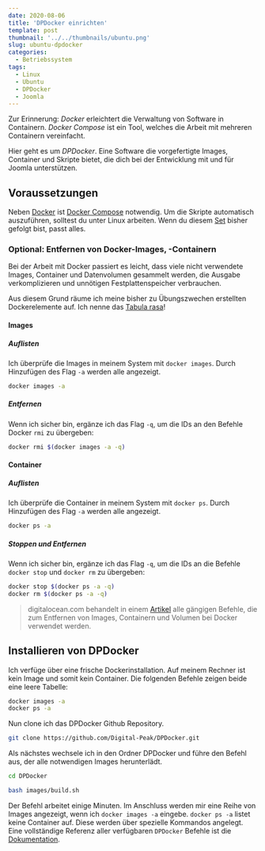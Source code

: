 ```yaml
---
date: 2020-08-06
title: 'DPDocker einrichten'
template: post
thumbnail: '../../thumbnails/ubuntu.png'
slug: ubuntu-dpdocker
categories:
  - Betriebssystem
tags:
  - Linux
  - Ubuntu
  - DPDocker
  - Joomla
---
```


Zur Erinnerung: _Docker_ erleichtert die Verwaltung von Software in Containern. _Docker Compose_ ist ein Tool, welches die Arbeit mit mehreren Containern vereinfacht.

Hier geht es um _DPDocker_. Eine Software die vorgefertigte Images, Container und Skripte bietet, die dich bei der Entwicklung mit und für Joomla unterstützen.

## Voraussetzungen

Neben [Docker](/ubuntu-docker-einrichten) ist [Docker Compose](/ubuntu-docker-compose-einrichten) notwendig. Um die Skripte automatisch auszuführen, solltest du unter Linux arbeiten. Wenn du diesem [Set](mein-ubuntu-rechner/) bisher gefolgt bist, passt alles.

### Optional: Entfernen von Docker-Images, -Containern

Bei der Arbeit mit Docker passiert es leicht, dass viele nicht verwendete Images, Container und Datenvolumen gesammelt werden, die Ausgabe verkomplizieren und unnötigen Festplattenspeicher verbrauchen.

Aus diesem Grund räume ich meine bisher zu Übungszwechen erstellten Dockerelemente auf. Ich nenne das [Tabula rasa](https://de.wikipedia.org/wiki/Tabula_rasa)!

#### Images

##### Auflisten

Ich überprüfe die Images in meinem System mit `docker images`. Durch Hinzufügen des Flag `-a` werden alle angezeigt.

```bash
docker images -a
```

##### Entfernen

Wenn ich sicher bin, ergänze ich das Flag `-q`, um die IDs an den Befehle Docker `rmi` zu übergeben:

```bash
docker rmi $(docker images -a -q)
```

#### Container

##### Auflisten

Ich überprüfe die Container in meinem System mit `docker ps`. Durch Hinzufügen des Flag `-a` werden alle angezeigt.

```bash
docker ps -a
```

##### Stoppen und Entfernen

Wenn ich sicher bin, ergänze ich das Flag `-q`, um die IDs an die Befehle `docker stop` und `docker rm` zu übergeben:

```bash
docker stop $(docker ps -a -q)
docker rm $(docker ps -a -q)
```

> digitalocean.com behandelt in einem [Artikel](https://www.digitalocean.com/community/tutorials/how-to-remove-docker-images-containers-and-volumes-de) alle gängigen Befehle, die zum Entfernen von Images, Containern und Volumen bei Docker verwendet werden.

## Installieren von DPDocker

Ich verfüge über eine frische Dockerinstallation. Auf meinem Rechner ist kein Image und somit kein Container. Die folgenden Befehle zeigen beide eine leere Tabelle:

```bash
docker images -a
docker ps -a
```

Nun clone ich das DPDocker Github Repository.

```bash
git clone https://github.com/Digital-Peak/DPDocker.git
```

Als nächstes wechsele ich in den Ordner DPDocker und führe den Befehl aus, der alle notwendigen Images herunterlädt.

```bash
cd DPDocker

bash images/build.sh
```

Der Befehl arbeitet einige Minuten. Im Anschluss werden mir eine Reihe von Images angezeigt, wenn ich `docker images -a` eingebe. `docker ps -a` listet keine Container auf. Diese werden über spezielle Kommandos angelegt. Eine vollständige Referenz aller verfügbaren `DPDocker` Befehle ist die [Dokumentation](https://github.com/Digital-Peak/DPDocker/blob/master/README.md).

